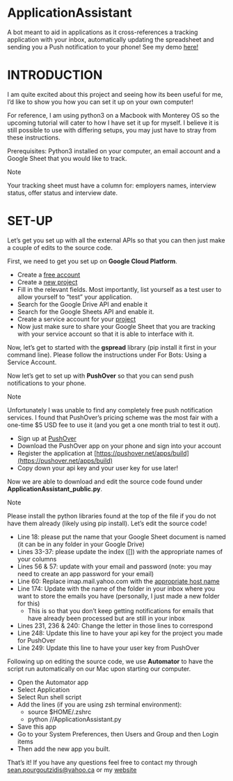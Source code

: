# ApplicationAssistant
A bot meant to aid in applications as it cross-references a tracking application with your inbox, automatically updating the spreadsheet and sending you a Push notification to your phone! See my demo [here!](https://www.youtube.com/watch?v=VT6EUjjL9EQ)

# INTRODUCTION

I am quite excited about this project and seeing how its been useful for me, I’d like to show you how you can set it up on your own computer!

For reference, I am using python3 on a Macbook with Monterey OS so the upcoming tutorial will cater to how I have set it up for myself. I believe it is still possible to use with differing setups, you may just have to stray from these instructions.

Prerequisites: Python3 installed on your computer, an email account and a Google Sheet that you would like to track. 
> [!NOTE]
> Your tracking sheet must have a column for: employers names, interview status, offer status and interview date.

# SET-UP

 Let’s get you set up with all the external APIs so that you can then just make a couple of edits to the source code.

First, we need to get you set up on **Google Cloud Platform**. 

* Create a [free account](https://www.youtube.com/watch?v=m5hwU0jD0qc)
* Create a [new project](​​https://developers.google.com/workspace/guides/create-project) 
* Fill in the relevant fields. Most importantly, list yourself as a test user to allow yourself to “test” your application.
* Search for the Google Drive API and enable it
* Search for the Google Sheets API and enable it.
* Create a service account for your [project](https://cloud.google.com/iam/docs/service-accounts-create)
* Now just make sure to share your Google Sheet that you are tracking with your service account so that it is able to interface with it.

Now, let’s get to started with the **gspread** library (pip install it first in your command line). Please follow the instructions under For Bots: Using a Service Account.

Now let’s get to set up with **PushOver** so that you can send push notifications to your phone. 
> [!NOTE]
> Unfortunately I was unable to find any completely free push notification services. I found that PushOver’s pricing scheme was the most fair with a one-time $5 USD fee to use it (and you get a one month trial to test it out).

* Sign up at [PushOver](https://pushover.net/)
* Download the PushOver app on your phone and sign into your account
* Register the application at [https://pushover.net/apps/build](https://pushover.net/apps/build)
* Copy down your api key and your user key for use later!

Now we are able to download and edit the source code found under **ApplicationAssistant_public.py**. 
> [!NOTE]
> Please install the python libraries found at the top of the file if you do not have them already (likely using pip install). Let’s edit the source code!

* Line 18: please put the name that your Google Sheet document is named (it can be in any folder in your Google Drive)
* Lines 33-37: please update the index ([]) with the appropriate names of your columns
* Lines 56 & 57: update with your email and password (note: you may need to create an app password for your email)
* Line 60: Replace imap.mail.yahoo.com with the [appropriate host name](https://knowledge.hubspot.com/email-notifications/how-can-i-find-my-email-servers-imap-and-smtp-information)
* Line 174: Update with the name of the folder in your inbox where you want to store the emails you have (personally, I just made a new folder for this)
  * This is so that you don’t keep getting notifications for emails that have already been processed but are still in your inbox
* Lines 231, 236 & 240: Change the letter in those lines to correspond
* Line 248: Update this line to have your api key for the project you made for PushOver
* Line 249: Update this line to have your user key from PushOver 

Following up on editing the source code, we use **Automator** to have the script run automatically on our Mac upon starting our computer.

* Open the Automator app
* Select Application
* Select Run shell script
* Add the lines (if you are using zsh terminal environment):
  * source $HOME/.zshrc
  * python <path>/<to>/ApplicationAssistant.py
* Save this app
* Go to your System Preferences, then Users and Group and then Login items
* Then add the new app you built.

That’s it! If you have any questions feel free to contact my through sean.pourgoutzidis@yahoo.ca or my [website](https://www.seanpourgoutzidis.com/) 
